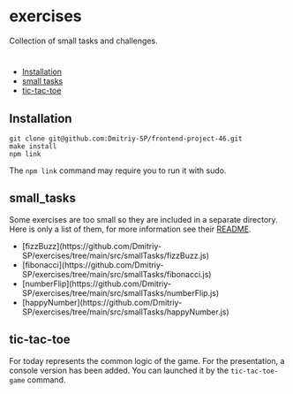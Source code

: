 # exercises

Collection of small tasks and challenges.

#
- [Installation](#Installation)
- [small tasks](#small_tasks)
- [tic-tac-toe](#tic-tac-toe)

## Installation

```
git clone git@github.com:Dmitriy-SP/frontend-project-46.git
make install
npm link
```
The `npm link` command may require you to run it with sudo.

##  small_tasks

Some exercises are too small so they are included in a separate directory.
Here is only a list of them, for more information see their [README](https://github.com/Dmitriy-SP/exercises/tree/main/src/smallTasks/README.md).
<ul>
    <li>[fizzBuzz](https://github.com/Dmitriy-SP/exercises/tree/main/src/smallTasks/fizzBuzz.js)</li>
    <li>[fibonacci](https://github.com/Dmitriy-SP/exercises/tree/main/src/smallTasks/fibonacci.js)</li>
    <li>[numberFlip](https://github.com/Dmitriy-SP/exercises/tree/main/src/smallTasks/numberFlip.js)</li>
    <li>[happyNumber](https://github.com/Dmitriy-SP/exercises/tree/main/src/smallTasks/happyNumber.js)</li>
</ul>

##  tic-tac-toe

For today represents the common logic of the game.
For the presentation, a console version has been added.
You can launched it by the `tic-tac-toe-game` command.